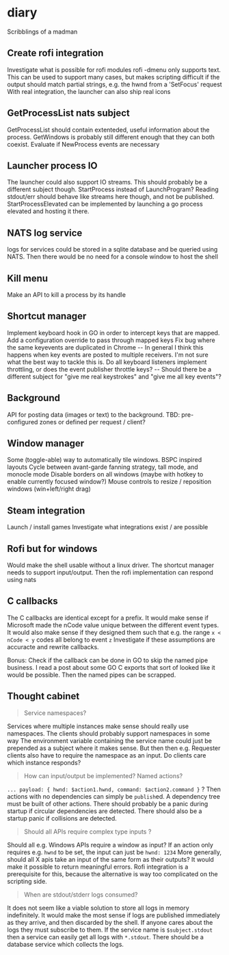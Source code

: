 # diary
Scribblings of a madman

## Create rofi integration
  Investigate what is possible for rofi modules
  rofi -dmenu only supports text. This can be used to support many cases,
  but makes scripting difficult if the output should match partial strings, e.g. the hwnd from a 'SetFocus' request
  With real integration, the launcher can also ship real icons
## GetProcessList nats subject
  GetProcessList should contain extenteded, useful information 
  about the process. GetWindows is probably still different enough
  that they can both coexist.
  Evaluate if NewProcess events are necessary
## Launcher process IO 
  The launcher could also support IO streams. This should probably be a different subject though.
  StartProcess instead of LaunchProgram? Reading stdout/err should behave like streams here though, and not be published.
  StartProcessElevated can be implemented by launching a go process elevated and hosting it there.
## NATS log service
  logs for services could be stored in a sqlite database
  and be queried using NATS. Then there would be no need 
  for a console window to host the shell
## Kill menu
  Make an API to kill a process by its handle
## Shortcut manager
  Implement keyboard hook in GO in order to intercept keys that are mapped.
  Add a configuration override to pass through mapped keys
  Fix bug where the same keyevents are duplicated in Chrome 
  -- In general I think this happens when key events are posted to multiple receivers.
  I'm not sure what the best way to tackle this is. Do all keyboard listeners implement 
  throttling, or does the event publisher throttle keys?
  -- Should there be a different subject for "give me real keystrokes" and "give me all key events"?
  
## Background 
  API for posting data (images or text) to the background. TBD: pre-configured zones or defined per request / client?
## Window manager 
  Some (toggle-able) way to automatically tile windows. BSPC inspired layouts
  Cycle between avant-garde fanning strategy, tall mode, and monocle mode
  Disable borders on all windows (maybe with hotkey to enable currently focused window?)
  Mouse controls to resize / reposition windows (win+left/right drag)
## Steam integration 
  Launch / install games
  Investigate what integrations exist / are possible
## Rofi but for windows
  Would make the shell usable without a linux driver. The shortcut manager needs to support input/output. Then the rofi implementation can respond using nats 
## C callbacks
  The C callbacks are identical except for a prefix.
  It would make sense if Microsoft made the nCode value unique between the different event types. 
  It would also make sense if they designed them such that e.g. the range `x < nCode < y` codes all belong to event `z`
  Investigate if these assumptions are accuracte and rewrite callbacks.

  Bonus: Check if the callback can be done in GO to skip the named pipe business.
  I read a post about some GO C exports that sort of looked like it would be possible. Then the named pipes can 
  be scrapped.

## Thought cabinet
  > Service namespaces?

  Services where multiple instances make sense should really use namespaces. The clients should probably support namespaces in some way 
  The environment variable containing the service name could just be prepended as a subject where it makes sense. But then 
  then e.g. Requester clients also have to require the namespace as an input. Do clients care which instance responds?

  > How can input/output be implemented? Named actions?

  `... payload: { hwnd: $action1.hwnd, command: $action2.command }` ?
  Then actions with no dependencies can simply be `publish`ed. A dependency tree must be built of other actions.
  There should probably be a panic during startup if circular dependencies are detected.
  There should also be a startup panic if collisions are detected.

  > Should all APIs require complex type inputs ?

  Should all e.g. Windows APIs require a window as input? If an action only requires e.g. `hwnd` to be set, the input can just be `hwnd: 1234`
  More generally, should all X apis take an input of the same form as their outputs? It would make it possible to return meaningful errors.
  Rofi integration is a prerequisite for this, because the alternative is way too complicated on the scripting side.


  > When are stdout/stderr logs consumed?

  It does not seem like a viable solution to store all logs in memory indefinitely.
  It would make the most sense if logs are published immediately as they arrive, 
  and then discarded by the shell. If anyone cares about the logs they must subscribe to them.
  If the service name is `$subject.stdout` then a service can easily get all logs with `*.stdout`.
  There should be a database service which collects the logs.
